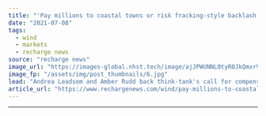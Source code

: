 ```yaml
---
title: "'Pay millions to coastal towns or risk fracking-style backlash' -  ex-ministers warn UK offshore wind"
date: "2021-07-08"
tags: 
  - wind
  - markets
  - recharge news
source: "recharge news"
image_url: "https://images-global.nhst.tech/image/ajJPWUNNL0tyR0JkQmxrVW8zSlJxbHROblpGeWpTbzVMLzZmaHpyRVd2UT0=/nhst/binary/7141e1fd4e642154a9a09718ff097472"
image_fp: "/assets/img/post_thumbnails/6.jpg"
lead: "Andrea Leadsom and Amber Rudd back think-tank's call for compensation scheme to smooth development path"
article_url: "https://www.rechargenews.com/wind/pay-millions-to-coastal-towns-or-risk-fracking-style-backlash-ex-ministers-warn-uk-offshore-wind/2-1-1036871"
---
```


---
